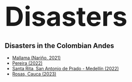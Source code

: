 <h1>
  <a style="font-size: 3em;">Disasters</a>
</h1>

## Disasters in the Colombian Andes

* [Mallama (Nariño, 2021)](/nariño_2021.html)
* [Pereira (2022)](/pereira_2022.html)
* [Santa Rita, San Antonio de Prado - Medellín (2022)](/santaRita_2022.html)
* [Rosas, Cauca (2023)](/Rosas_2023.html)


